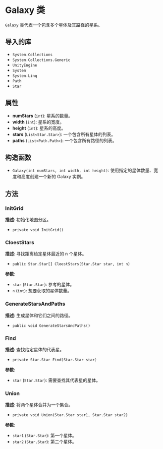 # Galaxy 类

`Galaxy` 类代表一个包含多个星体及其路径的星系。


## 导入的库
- `System.Collections`
- `System.Collections.Generic`
- `UnityEngine`
- `System`
- `System.Linq`
- `Path`
- `Star`

## 属性

- **numStars** (`int`): 星系的数量。
- **width** (`int`): 星系的宽度。
- **height** (`int`): 星系的高度。
- **stars** (`List<Star.Star>`): 一个包含所有星体的列表。
- **paths** (`List<Path.Path>`): 一个包含所有路径的列表。

## 构造函数

- `Galaxy(int numStars, int width, int height)`: 使用指定的星体数量、宽度和高度创建一个新的 Galaxy 实例。

## 方法

### InitGrid
**描述**: 初始化地图分区。
- `private void InitGrid()`

### CloestStars
**描述**: 寻找距离给定星体最近的 n 个星体。
- `public Star.Star[] CloestStars(Star.Star star, int n)`

**参数**:
  - `star` (`Star.Star`): 参考的星体。
  - `n` (`int`): 想要获取的星体数量。

### GenerateStarsAndPaths
**描述**: 生成星体和它们之间的路径。
- `public void GenerateStarsAndPaths()`

### Find
**描述**: 查找给定星体的代表星。
- `private Star.Star Find(Star.Star star)`

**参数**:
  - `star` (`Star.Star`): 需要查找其代表星的星体。

### Union
**描述**: 将两个星体合并为一个集合。
- `private void Union(Star.Star star1, Star.Star star2)`

**参数**:
  - `star1` (`Star.Star`): 第一个星体。
  - `star2` (`Star.Star`): 第二个星体。
